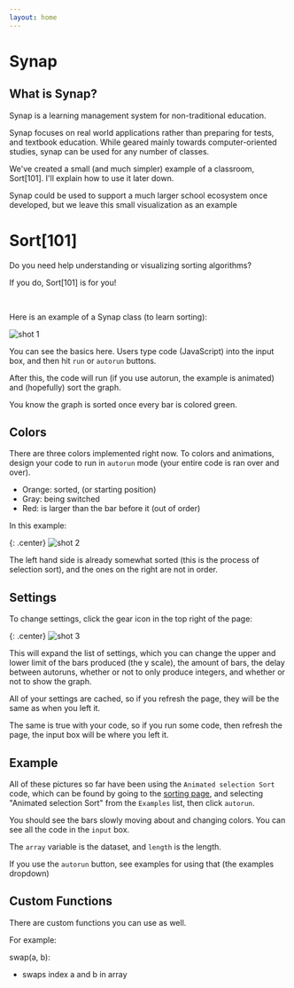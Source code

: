 ```yaml
---
layout: home
---
```


# Synap

## What is Synap?

Synap is a learning management system for non-traditional education.

Synap focuses on real world applications rather than preparing for tests, and textbook education. While geared mainly towards computer-oriented studies, synap can be used for any number of classes.

We've created a small (and much simpler) example of a classroom, Sort[101]. I'll explain how to use it later down.

Synap could be used to support a much larger school ecosystem once developed, but we leave this small visualization as an example


# Sort[101]

Do you need help understanding or visualizing sorting algorithms?

If you do, Sort[101] is for you!

<br/>

Here is an example of a Synap class (to learn sorting):

![shot 1]({{site.baseurl}}images/shot1.png)

You can see the basics here. Users type code (JavaScript) into the input box, and then hit `run` or `autorun` buttons. 

After this, the code will run (if you use autorun, the example is animated) and (hopefully) sort the graph.

You know the graph is sorted once every bar is colored green.


## Colors

There are three colors implemented right now. To colors and animations, design your code to run in `autorun` mode (your entire code is ran over and over).

  * Orange: sorted, (or starting position)
  * Gray: being switched
  * Red: is larger than the bar before it (out of order)

In this example:

{: .center}
![shot 2]({{site.baseurl}}images/shot2.png)

The left hand side is already somewhat sorted (this is the process of selection sort), and the ones on the right are not in order.


## Settings

To change settings, click the gear icon in the top right of the page:

{: .center}
![shot 3]({{site.baseurl}}images/shot3.png)

This will expand the list of settings, which you can change the upper and lower limit of the bars produced (the y scale), the amount of bars, the delay between autoruns, whether or not to only produce integers, and whether or not to show the graph.

All of your settings are cached, so if you refresh the page, they will be the same as when you left it.

The same is true with your code, so if you run some code, then refresh the page, the input box will be where you left it.


## Example

All of these pictures so far have been using the `Animated selection Sort` code, which can be found by going to the [sorting page](./sorting/), and selecting "Animated selection Sort" from the `Examples` list, then click `autorun`.

You should see the bars slowly moving about and changing colors. You can see all the code in the `input` box.

The `array` variable is the dataset, and `length` is the length.

If you use the `autorun` button, see examples for using that (the examples dropdown)

## Custom Functions

There are custom functions you can use as well.

For example:

swap(a, b):

  * swaps index a and b in array


